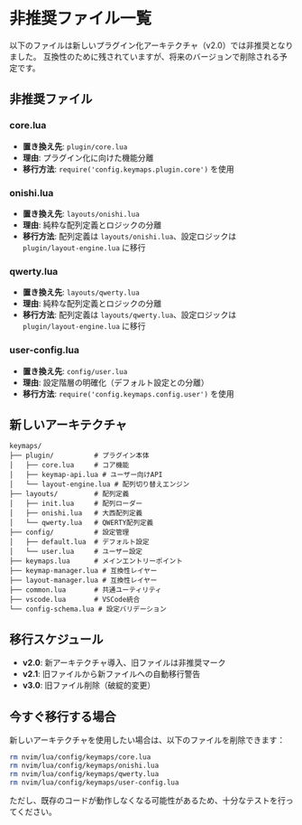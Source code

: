 # 非推奨ファイル一覧

以下のファイルは新しいプラグイン化アーキテクチャ（v2.0）では非推奨となりました。
互換性のために残されていますが、将来のバージョンで削除される予定です。

## 非推奨ファイル

### core.lua
- **置き換え先**: `plugin/core.lua`
- **理由**: プラグイン化に向けた機能分離
- **移行方法**: `require('config.keymaps.plugin.core')` を使用

### onishi.lua
- **置き換え先**: `layouts/onishi.lua`
- **理由**: 純粋な配列定義とロジックの分離
- **移行方法**: 配列定義は `layouts/onishi.lua`、設定ロジックは `plugin/layout-engine.lua` に移行

### qwerty.lua
- **置き換え先**: `layouts/qwerty.lua`
- **理由**: 純粋な配列定義とロジックの分離
- **移行方法**: 配列定義は `layouts/qwerty.lua`、設定ロジックは `plugin/layout-engine.lua` に移行

### user-config.lua
- **置き換え先**: `config/user.lua`
- **理由**: 設定階層の明確化（デフォルト設定との分離）
- **移行方法**: `require('config.keymaps.config.user')` を使用

## 新しいアーキテクチャ

```
keymaps/
├── plugin/          # プラグイン本体
│   ├── core.lua     # コア機能
│   ├── keymap-api.lua # ユーザー向けAPI
│   └── layout-engine.lua # 配列切り替えエンジン
├── layouts/         # 配列定義
│   ├── init.lua     # 配列ローダー
│   ├── onishi.lua   # 大西配列定義
│   └── qwerty.lua   # QWERTY配列定義
├── config/          # 設定管理
│   ├── default.lua  # デフォルト設定
│   └── user.lua     # ユーザー設定
├── keymaps.lua      # メインエントリーポイント
├── keymap-manager.lua # 互換性レイヤー
├── layout-manager.lua # 互換性レイヤー
├── common.lua       # 共通ユーティリティ
├── vscode.lua       # VSCode統合
└── config-schema.lua # 設定バリデーション
```

## 移行スケジュール

- **v2.0**: 新アーキテクチャ導入、旧ファイルは非推奨マーク
- **v2.1**: 旧ファイルから新ファイルへの自動移行警告
- **v3.0**: 旧ファイル削除（破綻的変更）

## 今すぐ移行する場合

新しいアーキテクチャを使用したい場合は、以下のファイルを削除できます：

```bash
rm nvim/lua/config/keymaps/core.lua
rm nvim/lua/config/keymaps/onishi.lua
rm nvim/lua/config/keymaps/qwerty.lua
rm nvim/lua/config/keymaps/user-config.lua
```

ただし、既存のコードが動作しなくなる可能性があるため、十分なテストを行ってください。